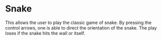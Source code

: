 # Snake

This allows the user to play the classic game of snake. By pressing the control arrows, one is able to direct the orientation of the snake. The play loses if the snake hits the wall or itself.
